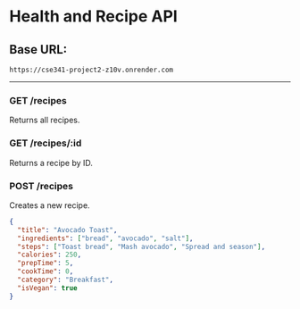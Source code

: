 # Health and Recipe API

## Base URL:
`https://cse341-project2-z10v.onrender.com`

---

### GET /recipes
Returns all recipes.

### GET /recipes/:id
Returns a recipe by ID.

### POST /recipes
Creates a new recipe.
```json
{
  "title": "Avocado Toast",
  "ingredients": ["bread", "avocado", "salt"],
  "steps": ["Toast bread", "Mash avocado", "Spread and season"],
  "calories": 250,
  "prepTime": 5,
  "cookTime": 0,
  "category": "Breakfast",
  "isVegan": true
}

